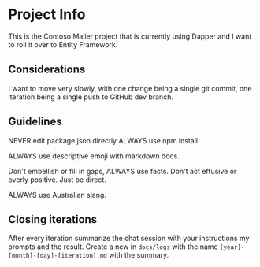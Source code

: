 # Project Info
This is the Contoso Mailer project that is currently using Dapper and I want to roll it over to Entity Framework.

## Considerations

I want to move very slowly, with one change being a single git commit, one iteration being a single push to GitHub dev branch.

## Guidelines
NEVER edit package.json directly ALWAYS use npm install

ALWAYS use descriptive emoji with markdown docs.

Don't embellish or fill in gaps, ALWAYS use facts. Don't act effusive or overly positive. Just be direct.

ALWAYS use Australian slang.

## Closing iterations

After every iteration summarize the chat session with your instructions my prompts and the result. Create a new in `docs/logs` with the name `[year]-[month]-[day]-[iteration].md` with the summary.
